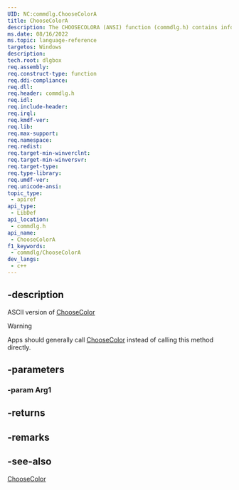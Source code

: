 ```yaml
---
UID: NC:commdlg.ChooseColorA
title: ChooseColorA
description: The CHOOSECOLORA (ANSI) function (commdlg.h) contains information the ChooseColor function uses to initialize the Color dialog box.
ms.date: 08/16/2022
ms.topic: language-reference
targetos: Windows
description: 
tech.root: dlgbox
req.assembly: 
req.construct-type: function
req.ddi-compliance: 
req.dll: 
req.header: commdlg.h
req.idl: 
req.include-header: 
req.irql: 
req.kmdf-ver: 
req.lib: 
req.max-support: 
req.namespace: 
req.redist: 
req.target-min-winverclnt: 
req.target-min-winversvr: 
req.target-type: 
req.type-library: 
req.umdf-ver: 
req.unicode-ansi: 
topic_type:
 - apiref
api_type:
 - LibDef
api_location:
 - commdlg.h
api_name:
 - ChooseColorA
f1_keywords:
 - commdlg/ChooseColorA
dev_langs:
 - c++
---
```


## -description

ASCII version of [ChooseColor](https://docs.microsoft.com/previous-versions/windows/desktop/legacy/ms646912(v%3Dvs.85))

> [!WARNING]
> Apps should generally call [ChooseColor](https://docs.microsoft.com/previous-versions/windows/desktop/legacy/ms646912(v%3Dvs.85)) instead of calling this method directly.

## -parameters

### -param Arg1

## -returns

## -remarks

## -see-also

[ChooseColor](https://docs.microsoft.com/previous-versions/windows/desktop/legacy/ms646912(v%3Dvs.85))
